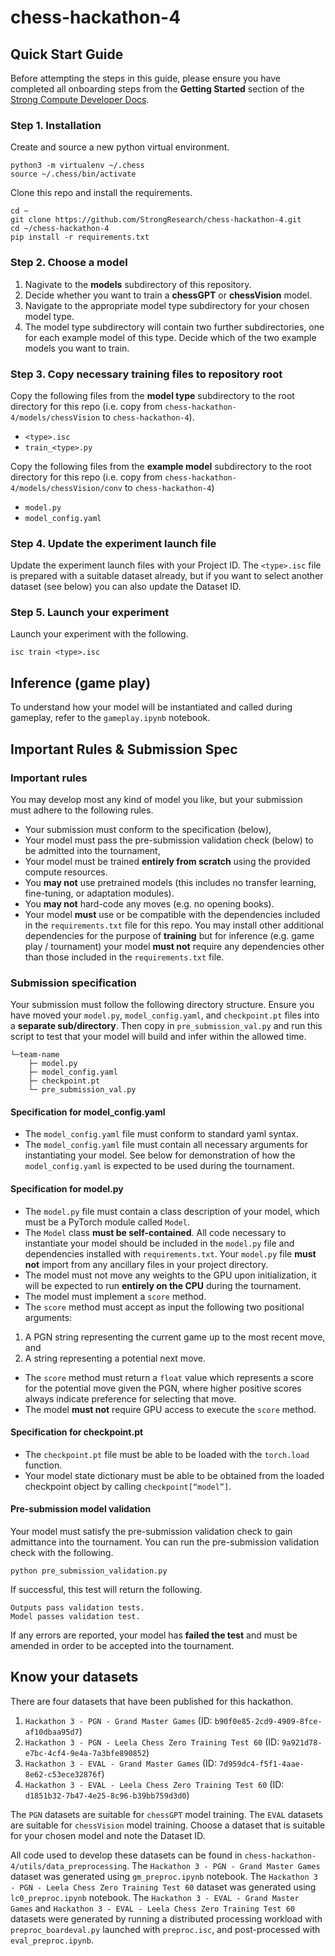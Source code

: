 # chess-hackathon-4

## Quick Start Guide
Before attempting the steps in this guide, please ensure you have completed all onboarding steps from the **Getting Started** section of the [Strong Compute Developer Docs](https://strong-compute.gitbook.io/developer-docs). 

### Step 1. Installation
Create and source a new python virtual environment.

```
python3 -m virtualenv ~/.chess
source ~/.chess/bin/activate
```

Clone this repo and install the requirements.

```
cd ~
git clone https://github.com/StrongResearch/chess-hackathon-4.git
cd ~/chess-hackathon-4
pip install -r requirements.txt
```

### Step 2. Choose a model
1. Nagivate to the **models** subdirectory of this repository.
2. Decide whether you want to train a **chessGPT** or **chessVision** model.
3. Navigate to the appropriate model type subdirectory for your chosen model type.
4. The model type subdirectory will contain two further subdirectories, one for each example model of this type. Decide which of the two example models you want to train.

### Step 3. Copy necessary training files to repository root
Copy the following files from the **model type** subdirectory to the root directory for this repo (i.e. copy from `chess-hackathon-4/models/chessVision` to `chess-hackathon-4`).
 - `<type>.isc`
 - `train_<type>.py`

 Copy the following files from the **example model** subdirectory to the root directory for this repo (i.e. copy from `chess-hackathon-4/models/chessVision/conv` to `chess-hackathon-4`)
 - `model.py`
 - `model_config.yaml`

### Step 4. Update the experiment launch file
Update the experiment launch files with your Project ID. The `<type>.isc` file is prepared with a suitable dataset already, but if you want to select another dataset (see below) you can also update the Dataset ID.

### Step 5. Launch your experiment
Launch your experiment with the following.

```
isc train <type>.isc
```

## Inference (game play)
To understand how your model will be instantiated and called during gameplay, refer to the `gameplay.ipynb` notebook.

## Important Rules & Submission Spec
### Important rules
You may develop most any kind of model you like, but your submission must adhere to the following rules. 
 - Your submission must conform to the specification (below),
 - Your model must pass the pre-submission validation check (below) to be admitted into the tournament, 
 - Your model must be trained **entirely from scratch** using the provided compute resources. 
 - You **may not** use pretrained models (this includes no transfer learning, fine-tuning, or adaptation modules).
 - You **may not** hard-code any moves (e.g. no opening books).
 - Your model **must** use or be compatible with the dependencies included in the `requirements.txt` file for this repo. You may install other additional dependencies for the purpose of **training** but for inference (e.g. game play / tournament) your model **must not** require any dependencies other than those included in the `requirements.txt` file.

### Submission specification
Your submission must follow the following directory structure. Ensure you have moved your `model.py`, `model_config.yaml`, and `checkpoint.pt` files into a **separate sub/directory**. Then copy in `pre_submission_val.py` and run this script to test that your model will build and infer within the allowed time.

```
└─team-name
    ├─ model.py
    ├─ model_config.yaml
    ├─ checkpoint.pt
    └─ pre_submission_val.py
```

#### Specification for model_config.yaml
 - The `model_config.yaml` file must conform to standard yaml syntax.
 - The `model_config.yaml` file must contain all necessary arguments for instantiating your model. See below for demonstration of how the `model_config.yaml` is expected to be used during the tournament.

#### Specification for model.py
 - The `model.py` file must contain a class description of your model, which must be a PyTorch module called `Model`.
 - The `Model` class **must be self-contained**. All code necessary to instantiate your model should be included in the `model.py` file and dependencies installed with `requirements.txt`. Your `model.py` file **must not** import from any ancillary files in your project directory.
 - The model must not move any weights to the GPU upon initialization, it will be expected to run **entirely on the CPU** during the tournament.
 - The model must implement a `score` method. 
 - The `score` method must accept as input the following two positional arguments:
  1. A PGN string representing the current game up to the most recent move, and
  2. A string representing a potential next move.
 - The `score` method must return a `float` value which represents a score for the potential move given the PGN, where higher positive scores always indicate preference for selecting that move.
 - The model **must not** require GPU access to execute the `score` method.

#### Specification for checkpoint.pt
 - The `checkpoint.pt` file must be able to be loaded with the `torch.load` function.
 - Your model state dictionary must be able to be obtained from the loaded checkpoint object by calling `checkpoint[“model”]`.

#### Pre-submission model validation
Your model must satisfy the pre-submission validation check to gain admittance into the tournament. You can run the pre-submission validation check 
with the following.

```
python pre_submission_validation.py
```

If successful, this test will return the following.

```
Outputs pass validation tests.
Model passes validation test.
```

If any errors are reported, your model has **failed the test** and must be amended in order to be accepted into the tournament.

## Know your datasets
There are four datasets that have been published for this hackathon. 
1. `Hackathon 3 - PGN - Grand Master Games` (ID: `b90f0e85-2cd9-4909-8fce-af10dbaa95d7`)
2. `Hackathon 3 - PGN - Leela Chess Zero Training Test 60` (ID: `9a921d78-e7bc-4cf4-9e4a-7a3bfe890852`)
3. `Hackathon 3 - EVAL - Grand Master Games` (ID: `7d959dc4-f5f1-4aae-8e62-c53ece32876f`)
4. `Hackathon 3 - EVAL - Leela Chess Zero Training Test 60` (ID: `d1851b32-7b47-4e25-8c96-b39bb759d3d0`)

The `PGN` datasets are suitable for `chessGPT` model training. The `EVAL` datasets are suitable for `chessVision` model training. Choose a dataset that is suitable for your chosen model and note the Dataset ID.

All code used to develop these datasets can be found in `chess-hackathon-4/utils/data_preprocessing`. The `Hackathon 3 - PGN - Grand Master Games` dataset was generated using `gm_preproc.ipynb` notebook. The `Hackathon 3 - PGN - Leela Chess Zero Training Test 60` dataset was generated using `lc0_preproc.ipynb` notebook. The `Hackathon 3 - EVAL - Grand Master Games` and `Hackathon 3 - EVAL - Leela Chess Zero Training Test 60` datasets were generated by running a distributed processing workload with `preproc_boardeval.py` launched with `preproc.isc`, and post-processed with `eval_preproc.ipynb`.
